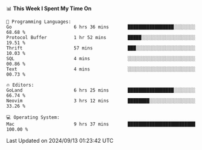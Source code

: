 <!--START_SECTION:waka-->
📊 **This Week I Spent My Time On** 

```text
💬 Programming Languages: 
Go                       6 hrs 36 mins       █████████████████░░░░░░░░   68.68 % 
Protocol Buffer          1 hr 52 mins        █████░░░░░░░░░░░░░░░░░░░░   19.51 % 
Thrift                   57 mins             ███░░░░░░░░░░░░░░░░░░░░░░   10.03 % 
SQL                      4 mins              ░░░░░░░░░░░░░░░░░░░░░░░░░   00.86 % 
Text                     4 mins              ░░░░░░░░░░░░░░░░░░░░░░░░░   00.73 % 

🔥 Editors: 
GoLand                   6 hrs 25 mins       █████████████████░░░░░░░░   66.74 % 
Neovim                   3 hrs 12 mins       ████████░░░░░░░░░░░░░░░░░   33.26 % 

💻 Operating System: 
Mac                      9 hrs 37 mins       █████████████████████████   100.00 % 
```


 Last Updated on 2024/09/13 01:23:42 UTC
<!--END_SECTION:waka-->
